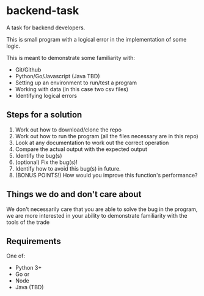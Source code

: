 # backend-task

A task for backend developers.

This is small program with a logical error in the implementation of some logic.

This is meant to demonstrate some familiarity with:
* Git/Github
* Python/Go/Javascript (Java TBD)
* Setting up an environment to run/test a program
* Working with data (in this case two csv files)
* Identifying logical errors

## Steps for a solution

1. Work out how to download/clone the repo
2. Work out how to run the program (all the files necessary are in this repo)
3. Look at any documentation to work out the correct operation
4. Compare the actual output with the expected output
5. Identify the bug(s)
6. (optional) Fix the bug(s)!
7. Identify how to avoid this bug(s) in future.
6. (BONUS POINTS!) How would you improve this function's performance?

## Things we do and don't care about
We don't necessarily care that you are able to solve the bug in the program, we are more interested in your ability
to demonstrate familiarity with the tools of the trade

## Requirements

One of:
* Python 3+
* Go or
* Node
* Java (TBD)

